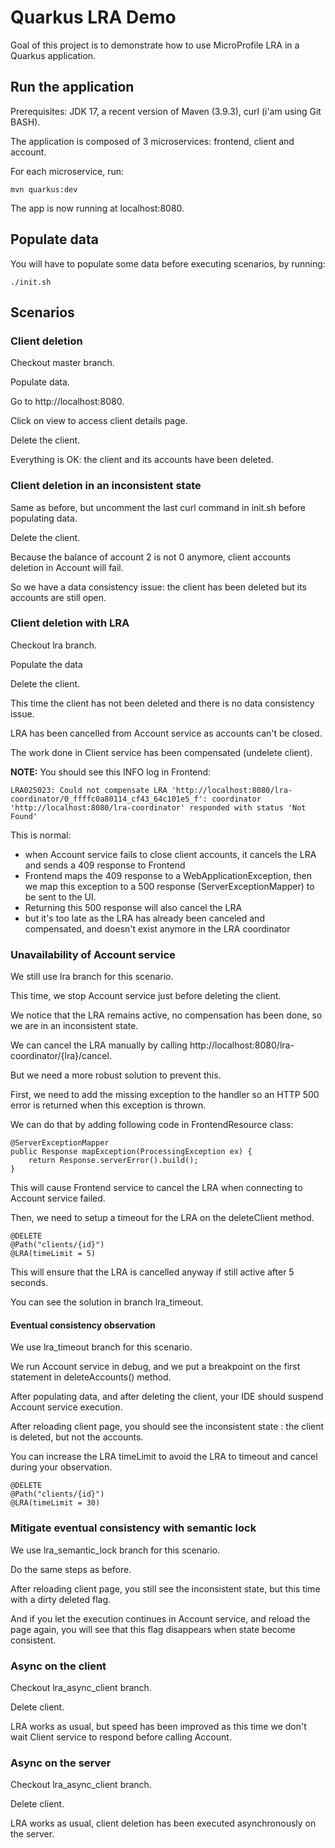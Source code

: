 # Quarkus LRA Demo

Goal of this project is to demonstrate how to use MicroProfile LRA in a Quarkus application.

## Run the application

Prerequisites: JDK 17, a recent version of Maven (3.9.3), curl (i'am using Git BASH).

The application is composed of 3 microservices: frontend, client and account.

For each microservice, run:

```
mvn quarkus:dev 
```

The app is now running at localhost:8080.

## Populate data

You will have to populate some data before executing scenarios, by running:

```
./init.sh 
```


## Scenarios

### Client deletion

Checkout master branch.

Populate data.

Go to http://localhost:8080.

Click on view to access client details page.

Delete the client.

Everything is OK: the client and its accounts have been deleted.

### Client deletion in an inconsistent state

Same as before, but uncomment the last curl command in init.sh before populating data.

Delete the client.

Because the balance of account 2 is not 0 anymore, client accounts deletion in Account will fail.

So we have a data consistency issue: the client has been deleted but its accounts are still open.

### Client deletion with LRA

Checkout lra branch.

Populate the data

Delete the client.

This time the client has not been deleted and there is no data consistency issue.

LRA has been cancelled from Account service as accounts can't be closed.

The work done in Client service has been compensated (undelete client).

**NOTE:**
You should see this INFO log in Frontend:

```
LRA025023: Could not compensate LRA 'http://localhost:8080/lra-coordinator/0_ffffc0a80114_cf43_64c101e5_f': coordinator 'http://localhost:8080/lra-coordinator' responded with status 'Not Found'
```

This is normal: 
 - when Account service fails to close client accounts, it cancels the LRA and sends a 409 response to Frontend
 - Frontend maps the 409 response to a WebApplicationException, then we map this exception to a 500 response (ServerExceptionMapper) to be sent to the UI.
 - Returning this 500 response will also cancel the LRA
 - but it's too late as the LRA has already been canceled and compensated, and doesn't exist anymore in the LRA coordinator

### Unavailability of Account service

We still use lra branch for this scenario.

This time, we stop Account service just before deleting the client.

We notice that the LRA remains active, no compensation has been done, so we are in an inconsistent state.

We can cancel the LRA manually by calling http://localhost:8080/lra-coordinator/{lra}/cancel.

But we need a more robust solution to prevent this.

First, we need to add the missing exception to the handler so an HTTP 500 error is returned when this exception is thrown.

We can do that by adding following code in FrontendResource class:

```
@ServerExceptionMapper
public Response mapException(ProcessingException ex) {
	return Response.serverError().build();
}
```

This will cause Frontend service to cancel the LRA when connecting to Account service failed.

Then, we need to setup a timeout for the LRA on the deleteClient method.

```
@DELETE
@Path("clients/{id}")
@LRA(timeLimit = 5)
```

This will ensure that the LRA is cancelled anyway if still active after 5 seconds.

You can see the solution in branch lra_timeout.

#### Eventual consistency observation

We use lra_timeout branch for this scenario. 

We run Account service in debug, and we put a breakpoint on the first statement in deleteAccounts() method.

After populating data, and after deleting the client, your IDE should suspend Account service execution.

After reloading client page, you should see the inconsistent state : the client is deleted, but not the accounts. 

You can increase the LRA timeLimit to avoid the LRA to timeout and cancel during your observation.

```
@DELETE
@Path("clients/{id}")
@LRA(timeLimit = 30)
```

### Mitigate eventual consistency with semantic lock

We use lra_semantic_lock branch for this scenario.

Do the same steps as before.

After reloading client page, you still see the inconsistent state, but this time with a dirty deleted flag.

And if you let the execution continues in Account service, and reload the page again, you will see that this flag disappears when state become consistent. 

### Async on the client

Checkout lra_async_client branch.

Delete client.

LRA works as usual, but speed has been improved as this time we don't wait Client service to respond before calling Account.

### Async on the server

Checkout lra_async_client branch.

Delete client.

LRA works as usual, client deletion has been executed asynchronously on the server.
